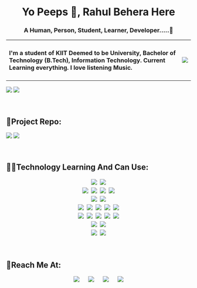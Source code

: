 <div>
<h1 align="center"><strong>Yo Peeps 👋, Rahul Behera Here</strong></h1>
<h3 align="center" class="under-heading">A Human, Person, Student, Learner, Developer.....🤔</h3>
</div>
<div class="table1">
    <table border=0>
    <tr><td><div><h4 class="about">I'm a student of KIIT Deemed to be University, Bachelor of Technology (B.Tech), Information Technology. Current Learning everything. I love listening Music.</h4></div></td>
    <td><div class="gif"><img src="https://media.giphy.com/media/hS42TuYYnANLFR9IRQ/giphy.gif?cid=790b7611034bf1053f7ed19c871c36e3199270cadc6f9bed&rid=giphy.gif&ct=ts" />
    </div></tr>    
    </table>
</div>
    <div>
    <div ><img src="https://github-readme-stats.vercel.app/api?username=ReeKid2002&&theme=chartreuse-dark&show_icons=true"/>
    <img src="https://github-readme-stats.vercel.app/api/top-langs/?username=ReeKid2002&layout=compact&langs_count=6&theme=chartreuse-dark&show_icons=true"/></div>
    <div></div>
    </div>
    <br><br>
    <div>
    <h2>📮Project Repo:</h2>
    <div class="table2">
        <a class="tech" href="https://github.com/ReeKid2002/mailrocket.git" target="_blank"><img src="https://github-readme-stats.vercel.app/api/pin/?username=ReeKid2002&repo=mailrocket&theme=chartreuse-dark&show_icons=true"/></a> 
        <a class="tech" href="https://github.com/ReeKid2002/bankingapp.git" target="_blank"><img src="https://github-readme-stats.vercel.app/api/pin/?username=ReeKid2002&repo=bankingapp&theme=chartreuse-dark&show_icons=true"/></a>
    </div>
</div>
    <br><br>
<div >
    <h2>👨‍💻Technology Learning And Can Use:</h2>
    <div align="center">
    <img style="padding: 2px;" src="https://img.shields.io/badge/C-00599C?style=for-the-badge&logo=c&logoColor=white"/>
    <img style="padding: 2px;" src="https://img.shields.io/badge/C%2B%2B-00599C?style=for-the-badge&logo=c%2B%2B&logoColor=white"/>
    </div>
    <div align="center">
    <img style="padding: 2px;" src="https://img.shields.io/badge/HTML5-E34F26?style=for-the-badge&logo=html5&logoColor=white"/>
    <img style="padding: 2px;" src="https://img.shields.io/badge/CSS3-1572B6?style=for-the-badge&logo=css3&logoColor=white"/>
    <img style="padding: 2px;" src="https://img.shields.io/badge/JavaScript-323330?style=for-the-badge&logo=javascript&logoColor=F7DF1E"/>
    <img style="padding: 2px;" src="https://img.shields.io/badge/json-5E5C5C?style=for-the-badge&logo=json&logoColor=white"/>
    </div>
    <div align="center">
    <img style="padding: 2px;" src="https://img.shields.io/badge/MySQL-00000F?style=for-the-badge&logo=mysql&logoColor=white"/>
    <img style="padding: 2px;" src="https://img.shields.io/badge/MongoDB-4EA94B?style=for-the-badge&logo=mongodb&logoColor=white"/>
    </div>
    <div align="center">
    <img style="padding: 2px;" src="https://img.shields.io/badge/Node.js-339933?style=for-the-badge&logo=nodedotjs&logoColor=white"/>
    <img style="padding: 2px;" src="https://img.shields.io/badge/npm-CB3837?style=for-the-badge&logo=npm&logoColor=white"/>
    <img style="padding: 2px;" src="https://img.shields.io/badge/Express.js-000000?style=for-the-badge&logo=express&logoColor=white"/>
    <img style="padding: 2px;" src="https://img.shields.io/badge/React-20232A?style=for-the-badge&logo=react&logoColor=61DAFB"/>
    <img style="padding: 2px;" src="https://img.shields.io/badge/Tailwind_CSS-38B2AC?style=for-the-badge&logo=tailwind-css&logoColor=white"/>
    </div>
    <div align="center">
    <img style="padding: 2px;" src="https://img.shields.io/badge/Bootstrap-563D7C?style=for-the-badge&logo=bootstrap&logoColor=white"/>
    <img style="padding: 2px;" src="https://img.shields.io/badge/firebase-ffca28?style=for-the-badge&logo=firebase&logoColor=black"/>
    <img style="padding: 2px;" src="https://img.shields.io/badge/Git-F05032?style=for-the-badge&logo=git&logoColor=white"/>
    <img style="padding: 2px;" src="https://img.shields.io/badge/Postman-FF6C37?style=for-the-badge&logo=Postman&logoColor=white"/>
    <img style="padding: 2px;" src="https://img.shields.io/badge/Heroku-430098?style=for-the-badge&logo=heroku&logoColor=white"/>
    </div>
    <div align="center">
    <img style="padding: 2px;" src="https://img.shields.io/badge/Windows-0078D6?style=for-the-badge&logo=windows&logoColor=white"/>
    <img style="padding: 2px;" src="https://img.shields.io/badge/Ubuntu-E95420?style=for-the-badge&logo=ubuntu&logoColor=white"/>
    </div>
    <div align="center">
    <img style="padding: 2px;" src="https://img.shields.io/badge/Visual_Studio_Code-0078D4?style=for-the-badge&logo=visual%20studio%20code&logoColor=white"/>
    <img style="padding: 2px;" src="https://img.shields.io/badge/Codesandbox-000000?style=for-the-badge&logo=CodeSandbox&logoColor=white"/>
    </div>
    </div>
</div>
<br><br>
<div>
    <h2>📮Reach Me At:</h2>
    <div align="center">
        <a  style="padding: 10px;" href="mailto:rahulbehera2002@gmail.com" target="_blank"><img src="https://img.icons8.com/fluency/48/000000/gmail-new.png"/></a> 
        <a  style="padding: 10px;" href="https://discordapp.com/users/R%E2%82%AC%E2%82%AC%20K!D#9604" target="_blank"><img src="https://img.icons8.com/fluency/48/000000/discord.png"/></a>
        <a  style="padding: 10px;" href="https://www.linkedin.com/in/rahul-behera-32731a1b5/" target="_blank"><img src="https://img.icons8.com/fluency/48/000000/linkedin-2.png"/></a>   
        <a  style="padding: 10px;" href="https://twitter.com/K1dRee" target="_blank"><img src="https://img.icons8.com/fluency/48/000000/twitter.png"/></a>
    </div>
</div>


